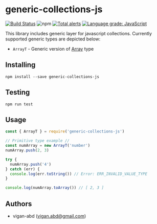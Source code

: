 # generic-collections-js

[![Build Status](https://travis-ci.org/vigan-abd/generic-collections-js.svg?branch=master)](https://travis-ci.org/vigan-abd/generic-collections-js)
![npm](https://img.shields.io/npm/v/generic-collections-js)
[![Total alerts](https://img.shields.io/lgtm/alerts/g/vigan-abd/generic-collections-js.svg?logo=lgtm&logoWidth=18)](https://lgtm.com/projects/g/vigan-abd/generic-collections-js/alerts/)
[![Language grade: JavaScript](https://img.shields.io/lgtm/grade/javascript/g/vigan-abd/generic-collections-js.svg?logo=lgtm&logoWidth=18)](https://lgtm.com/projects/g/vigan-abd/generic-collections-js/context:javascript)

This library includes generic layer for javascript collections. Currently supported generic types are depicted below:
- `ArrayT` - Generic version of [Array](https://developer.mozilla.org/en-US/docs/Web/JavaScript/Reference/Global_Objects/Array) type

## Installing
```console
npm install --save generic-collections-js
```

## Testing
```console
npm run test
```

## Usage
```javascript
const { ArrayT } = require('generic-collections-js')

// Primitive type example //
const numArray = new ArrayT('number')
numArray.push(2, 3)

try {
  numArray.push('4')
} catch (err) {
  console.log(err.toString()) // Error: ERR_INVALID_VALUE_TYPE
}

console.log(numArray.toArray()) // [ 2, 3 ]

```

## Authors
- vigan-abd (vigan.abd@gmail.com)